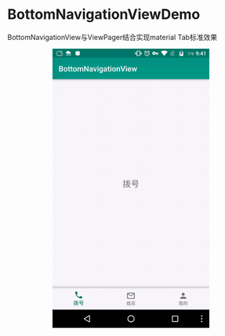 # BottomNavigationViewDemo
BottomNavigationView与ViewPager结合实现material Tab标准效果

<p align="center">
<img src="screenshots.gif" width="320px"/>
</p>
